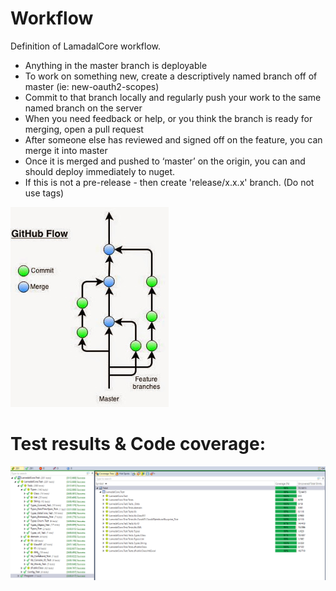 # Workflow
Definition of LamadalCore workflow.

* Anything in the master branch is deployable
* To work on something new, create a descriptively named branch off of master (ie: new-oauth2-scopes)
* Commit to that branch locally and regularly push your work to the same named branch on the server
* When you need feedback or help, or you think the branch is ready for merging, open a pull request
* After someone else has reviewed and signed off on the feature, you can merge it into master
* Once it is merged and pushed to ‘master’ on the origin, you can and should deploy immediately to nuget.
* If this is not a pre-release - then create 'release/x.x.x' branch. (Do not use tags)

![Kiku](pics/git_workflow_github_flow.jpg)

# Test results & Code coverage: 
![Kiku](pics/TestCoverage.png)

